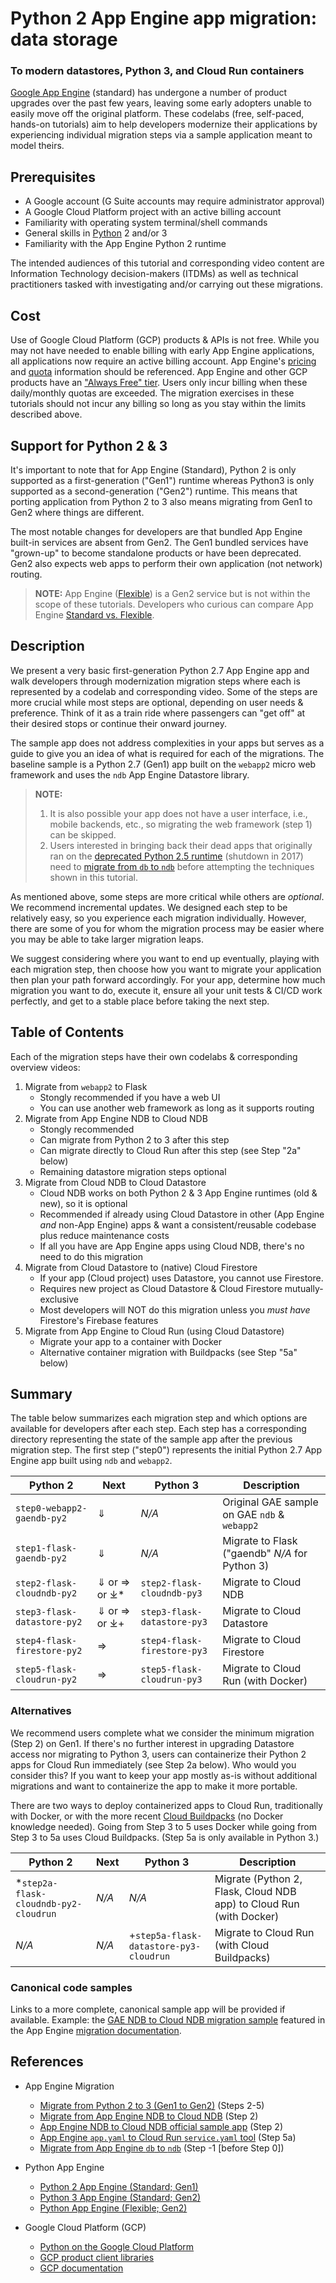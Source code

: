 # Python 2 App Engine app migration: data storage
### To modern datastores, Python 3, and Cloud Run containers

[Google App Engine](https://cloud.google.com/appengine) (standard) has undergone a number of product upgrades over the past few years, leaving some early adopters unable to easily move off the original platform. These codelabs (free, self-paced, hands-on tutorials) aim to help developers modernize their applications by experiencing individual migration steps via a sample application meant to model theirs.

## Prerequisites

- A Google account (G Suite accounts may require administrator approval)
- A Google Cloud Platform project with an active billing account
- Familiarity with operating system terminal/shell commands
- General skills in [Python](http://python.org) 2 and/or 3
- Familiarity with the App Engine Python 2 runtime

The intended audiences of this tutorial and corresponding video content are Information Technology decision-makers (ITDMs) as well as technical practitioners tasked with investigating and/or carrying out these migrations.

## Cost

Use of Google Cloud Platform (GCP) products & APIs is not free. While you may not have needed to enable billing with early App Engine applications, all applications now require an active billing account. App Engine's [pricing](https://cloud.google.com/appengine/pricing) and [quota](https://cloud.google.com/appengine/quotas) information should be referenced. App Engine and other GCP products have an ["Always Free" tier](https://cloud.google.com/free/docs/gcp-free-tier#always-free). Users only incur billing when these daily/monthly quotas are exceeded. The migration exercises in these tutorials should not incur any billing so long as you stay within the limits described above.

## Support for Python 2 &amp; 3

It's important to note that for App Engine (Standard), Python 2 is only supported as a first-generation ("Gen1") runtime whereas Python3 is only supported as a second-generation ("Gen2") runtime. This means that porting application from Python 2 to 3 also means migrating from Gen1 to Gen2 where things are different.

The most notable changes for developers are that bundled App Engine built-in services are absent from Gen2. The Gen1 bundled services have "grown-up" to become standalone products or have been deprecated. Gen2 also expects web apps to perform their own application (not network) routing.

> **NOTE:** App Engine ([Flexible](https://cloud.google.com/appengine/docs/flexible/python/runtime?hl=en#interpreter)) is a Gen2 service but is not within the scope of these tutorials. Developers who curious can compare App Engine [Standard vs. Flexible](https://cloud.google.com/appengine/docs/the-appengine-environments).

## Description

We present a very basic first-generation Python 2.7 App Engine app and walk developers through modernization migration steps where each is represented by a codelab and corresponding video. Some of the steps are more crucial while most steps are optional, depending on user needs & preference. Think of it as a train ride where passengers can "get off" at their desired stops or continue their onward journey.

The sample app does not address complexities in your apps but serves as a guide to give you an idea of what is required for each of the migrations. The baseline sample is a Python 2.7 (Gen1) app built on the `webapp2` micro web framework and uses the `ndb` App Engine Datastore library.

> **NOTE:**
> 1. It is also possible your app does not have a user interface, i.e., mobile backends, etc., so migrating the web framework (step 1) can be skipped.
> 1. Users interested in bringing back their dead apps that originally ran on the [deprecated Python 2.5 runtime](http://googleappengine.blogspot.com/2013/03/python-25-thanks-for-good-times.html) (shutdown in 2017) need to [migrate from `db` to `ndb`](http://cloud.google.com/appengine/docs/standard/python/ndb/db_to_ndb) before attempting the techniques shown in this tutorial.

As mentioned above, some steps are more critical while others are *optional*. We recommend incremental updates. We designed each step to be relatively easy, so you experience each migration individually. However, there are some of you for whom the migration process may be easier where you may be able to take larger migration leaps.

We suggest considering where you want to end up eventually, playing with each migration step, then choose how you want to migrate your application then plan your path forward accordingly. For your app, determine how much migration you want to do, execute it, ensure all your unit tests & CI/CD work perfectly, and get to a stable place before taking the next step.

## Table of Contents

Each of the migration steps have their own codelabs & corresponding overview videos:

1. Migrate from `webapp2` to Flask
    - Stongly recommended if you have a web UI
    - You can use another web framework as long as it supports routing
1. Migrate from App Engine NDB to Cloud NDB
    - Stongly recommended
    - Can migrate from Python 2 to 3 after this step
    - Can migrate directly to Cloud Run after this step (see Step "2a" below)
    - Remaining datastore migration steps optional
1. Migrate from Cloud NDB to Cloud Datastore
    - Cloud NDB works on both Python 2 & 3 App Engine runtimes (old & new), so it is optional
    - Recommended if already using Cloud Datastore in other (App Engine *and* non-App Engine) apps & want a consistent/reusable codebase plus reduce maintenance costs
    - If all you have are App Engine apps using Cloud NDB, there's no need to do this migration
1. Migrate from Cloud Datastore to (native) Cloud Firestore
    - If your app (Cloud project) uses Datastore, you cannot use Firestore.
    - Requires new project as Cloud Datastore & Cloud Firestore mutually-exclusive
    - Most developers will NOT do this migration unless you *must have* Firestore's Firebase features
1. Migrate from App Engine to Cloud Run (using Cloud Datastore)
    - Migrate your app to a container with Docker
    - Alternative container migration with Buildpacks (see Step "5a" below)

## Summary

The table below summarizes each migration step and which options are available for developers after each step. Each step has a corresponding directory representing the state of the sample app after the previous migration step. The first step ("step0") represents the initial Python 2.7 App Engine app built using `ndb` and `webapp2`.

Python 2 | Next | Python 3 | Description
--- | --- | --- | ---
`step0-webapp2-gaendb-py2` | &dArr; | _N/A_ | Original GAE sample on GAE `ndb` & `webapp2`
`step1-flask-gaendb-py2` | &dArr; | _N/A_ | Migrate to Flask ("gaendb" _N/A_ for Python 3)
`step2-flask-cloudndb-py2` | &dArr; or &rArr; or &DownArrowBar;* | `step2-flask-cloudndb-py3` | Migrate to Cloud NDB
`step3-flask-datastore-py2` | &dArr; or &rArr; or &DownArrowBar;+ | `step3-flask-datastore-py3` | Migrate to Cloud Datastore
`step4-flask-firestore-py2` | &rArr; | `step4-flask-firestore-py3` | Migrate to Cloud Firestore
`step5-flask-cloudrun-py2` | &rArr; | `step5-flask-cloudrun-py3` | Migrate to Cloud Run (with Docker)

### Alternatives

We recommend users complete what we consider the minimum migration (Step 2) on Gen1. If there's no further interest in upgrading Datastore access nor migrating to Python 3, users can containerize their Python 2 apps for Cloud Run immediately (see Step 2a below). Who would you consider this? If you want to keep your app mostly as-is without additional migrations and want to containerize the app to make it more portable.

There are two ways to deploy containerized apps to Cloud Run, traditionally with Docker, or with the more recent [Cloud Buildpacks](https://github.com/GoogleCloudPlatform/buildpacks) (no Docker knowledge needed). Going from Step 3 to 5 uses Docker while going from Step 3 to 5a uses Cloud Buildpacks. (Step 5a is only available in Python 3.)

Python 2 | Next | Python 3 | Description
--- | --- | --- | ---
*`step2a-flask-cloudndb-py2-cloudrun` | _N/A_ | _N/A_ | Migrate (Python 2, Flask, Cloud NDB app) to Cloud Run (with Docker)
_N/A_ | _N/A_ | +`step5a-flask-datastore-py3-cloudrun` | Migrate to Cloud Run (with Cloud Buildpacks)

### Canonical code samples

Links to a more complete, canonical sample app will be provided if available. Example: the [GAE NDB to Cloud NDB migration sample](https://github.com/GoogleCloudPlatform/python-docs-samples/tree/master/appengine/standard/migration/ndb/overview) featured in the App Engine [migration documentation](https://cloud.google.com/appengine/docs/standard/python/migrate-to-python3).

## References

- App Engine Migration
    - [Migrate from Python 2 to 3 (Gen1 to Gen2)](http://cloud.google.com/appengine/docs/standard/python/migrate-to-python3) (Steps 2-5)
    - [Migrate from App Engine NDB to Cloud NDB](http://cloud.google.com/appengine/docs/standard/python/migrate-to-python3/migrate-to-cloud-ndb) (Step 2)
    - [App Engine NDB to Cloud NDB official sample app](https://github.com/GoogleCloudPlatform/python-docs-samples/tree/master/appengine/standard/migration/ndb/overview) (Step 2)
    - [App Engine `app.yaml` to Cloud Run `service.yaml` tool](http://googlecloudplatform.github.io/app-engine-cloud-run-converter) (Step 5a)
    - [Migrate from App Engine `db` to `ndb`](http://cloud.google.com/appengine/docs/standard/python/ndb/db_to_ndb) (Step -1 [before Step 0])

- Python App Engine
    - [Python 2 App Engine (Standard; Gen1)](https://cloud.google.com/appengine/docs/standard/python/runtime)
    - [Python 3 App Engine (Standard; Gen2)](https://cloud.google.com/appengine/docs/standard/python3/runtime)
    - [Python App Engine (Flexible; Gen2)](https://cloud.google.com/appengine/docs/flexible/python)

- Google Cloud Platform (GCP)
    - [Python on the Google Cloud Platform](https://cloud.google.com/python)
    - [GCP product client libraries](https://cloud.google.com/apis/docs/cloud-client-libraries)
    - [GCP documentation](https://cloud.google.com/docs)
